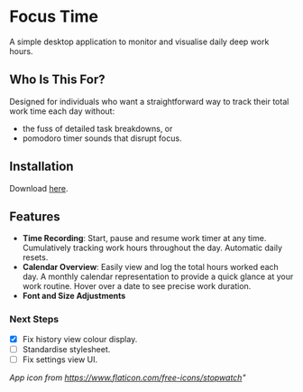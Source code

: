 # Focus Time

A simple desktop application to monitor and visualise daily deep work hours. 

## Who Is This For?

Designed for individuals who want a straightforward way to track their total work time each day without:
- the fuss of detailed task breakdowns, or
- pomodoro timer sounds that disrupt focus.

## Installation
Download [here](https://github.com/holajoa/FocusTime/releases/tag/v1.0.0).

## Features
- **Time Recording**: Start, pause and resume work timer at any time. Cumulatively tracking work hours throughout the day. Automatic daily resets. 
- **Calendar Overview**: Easily view and log the total hours worked each day. A monthly calendar representation to provide a quick glance at your work routine. Hover over a date to see precise work duration.
- **Font and Size Adjustments**

### Next Steps
- [x] Fix history view colour display. 
- [ ] Standardise stylesheet.
- [ ] Fix settings view UI.

*App icon from https://www.flaticon.com/free-icons/stopwatch"*
